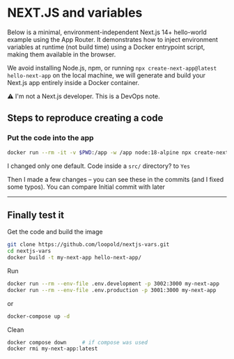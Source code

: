 # NEXT.JS and variables

Below is a minimal, environment-independent Next.js 14+ hello-world example using the App Router. It demonstrates how to inject environment variables at runtime (not build time) using a Docker entrypoint script, making them available in the browser.

We avoid installing Node.js, npm, or running `npx create-next-app@latest hello-next-app` on the local machine, we will generate and build your Next.js app entirely inside a Docker container.

⚠️ I'm not a Next.js developer. This is a DevOps note.

## Steps to reproduce creating a code

### Put the code into the app

```sh
docker run --rm -it -v $PWD:/app -w /app node:18-alpine npx create-next-app@latest hello-next-app
```
I changed only one default. Code inside a `src/` directory? to `Yes`

Then I made a few changes – you can see these in the commits (and I fixed some typos). You can compare Initial commit with later

---

## Finally test it

Get the code and build the image
```sh
git clone https://github.com/loopold/nextjs-vars.git
cd nextjs-vars
docker build -t my-next-app hello-next-app/
```

Run
```sh
docker run --rm --env-file .env.development -p 3002:3000 my-next-app
docker run --rm --env-file .env.production -p 3001:3000 my-next-app
```
or
```sh
docker-compose up -d
```

Clean
```sh
docker compose down     # if compose was used
docker rmi my-next-app:latest
```
